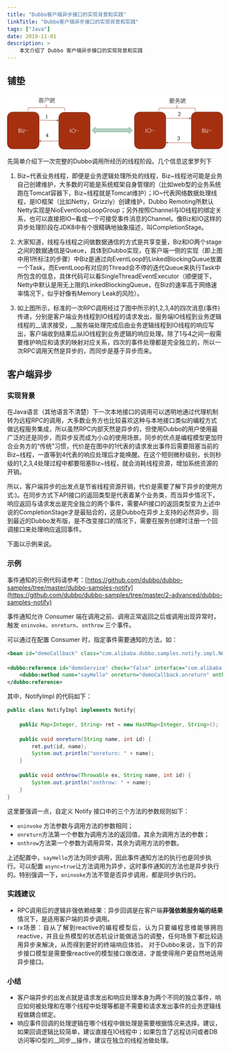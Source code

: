 ```yaml
---
title: "Dubbo客户端异步接口的实现背景和实践"
linkTitle: "Dubbo客户端异步接口的实现背景和实践"
tags: ["Java"]
date: 2019-11-01
description: > 
    本文介绍了 Dubbo 客户端异步接口的实现背景和实践 
---
```


## 铺垫


![image | left](/imgs/blog/dubboasyn_client/1.png)


先简单介绍下一次完整的Dubbo调用所经历的线程阶段。几个信息这里罗列下
1. Biz~代表业务线程，即便是业务逻辑处理所处的线程，Biz~线程池可能是业务自己创建维护，大多数的可能是系统框架自身管理的（比如web型的业务系统跑在Tomcat容器下，Biz~线程就是Tomcat维护）；IO~代表网络数据处理线程，是IO框架（比如Netty，Grizzly）创建维护，Dubbo Remoting所默认Netty实现是NioEventloopLoopGroup；另外按照Channel与IO线程的绑定关系，也可以直接把IO~看成一个可接受事件消息的Channel。像Biz和IO这样的异步处理阶段在JDK8中有个很精确地抽象描述，叫CompletionStage。

2. 大家知道，线程与线程之间做数据通信的方式是共享变量，Biz和IO两个stage之间的数据通信是Queue，具体到Dubbo实现，在客户端一侧的实现（即上图中用1所标注的步骤）中Biz是通过向EventLoop的LinkedBlockingQueue放置一个Task，而EventLoop有对应的Thread会不停的迭代Queue来执行Task中所包含的信息，具体代码可以看SingleThreadEventExecutor（顺便提下，Netty中默认是用无上限的LinkedBlockingQueue，在Biz的速率高于网络速率情况下，似乎好像有Memory Leak的风险）。 

3. 如上图所示，标准的一次RPC调用经过了图中所示的1,2,3,4的四次消息(事件)传递，分别是客户端业务线程到IO线程的请求发出，服务端IO线程到业务逻辑线程的__请求接受，__服务端处理完成后由业务逻辑线程到IO线程的响应写出，客户端收到结果后从IO线程到业务逻辑的响应处理。除了1与4之间一般需要维护响应和请求的映射对应关系，四次的事件处理都是完全独立的，所以一次RPC调用天然是异步的，而同步是基于异步而来。


## 客户端异步

### 实现背景
在Java语言（其他语言不清楚）下一次本地接口的调用可以透明地通过代理机制转为远程RPC的调用，大多数业务方也比较喜欢这种与本地接口类似的编程方式做远程服务集成，所以虽然RPC内部天然是异步的，但使用Dubbo的用户使用最广泛的还是同步，而异步反而成为小众的使用场景。同步的优点是编程模型更加符合业务方的“传统”习惯，代价是在图中的1代表的请求发出事件后需要阻塞当前的Biz~线程，一直等到4代表的响应处理后才能唤醒。在这个短则微秒级别，长则秒级的1,2,3,4处理过程中都要阻塞Biz~线程，就会消耗线程资源，增加系统资源的开销。

所以，客户端异步的出发点是节省线程资源开销，代价是需要了解下异步的使用方式:)。在同步方式下API接口的返回类型是代表着某个业务类，而当异步情况下，响应返回与请求发出是完全独立的两个事件，需要API接口的返回类型变为上述中说的CompletionStage才是最贴合的，这是Dubbo在异步上支持的必然异步。回到最近的Dubbo发布版，是不改变接口的情况下，需要在服务创建时注册一个回调接口来处理响应返回事件。

下面以示例来说。

### 示例

事件通知的示例代码请参考：[https://github.com/dubbo/dubbo-samples/tree/master/dubbo-samples-notify](https://github.com/dubbo/dubbo-samples/tree/master/2-advanced/dubbo-samples-notify)

事件通知允许 Consumer 端在调用之前、调用正常返回之后或调用出现异常时，触发 `oninvoke`、`onreturn`、`onthrow` 三个事件。

可以通过在配置 Consumer 时，指定事件需要通知的方法，如：

```xml
<bean id="demoCallback" class="com.alibaba.dubbo.samples.notify.impl.NotifyImpl" />

<dubbo:reference id="demoService" check="false" interface="com.alibaba.dubbo.samples.notify.api.DemoService" version="1.0.0" group="cn">
    <dubbo:method name="sayHello" onreturn="demoCallback.onreturn" onthrow="demoCallback.onthrow"/>
</dubbo:reference>
```

其中，NotifyImpl 的代码如下：

```java
public class NotifyImpl implements Notify{

    public Map<Integer, String> ret = new HashMap<Integer, String>();
    
    public void onreturn(String name, int id) {
        ret.put(id, name);
        System.out.println("onreturn: " + name);
    }

    public void onthrow(Throwable ex, String name, int id) {
        System.out.println("onthrow: " + name);
    }
}
```

这里要强调一点，自定义 Notify 接口中的三个方法的参数规则如下：

* `oninvoke` 方法参数与调用方法的参数相同；
* `onreturn`方法第一个参数为调用方法的返回值，其余为调用方法的参数；
* `onthrow`方法第一个参数为调用异常，其余为调用方法的参数。

上述配置中，`sayHello`方法为同步调用，因此事件通知方法的执行也是同步执行。可以配置 `async=true`让方法调用为异步，这时事件通知的方法也是异步执行的。特别强调一下，`oninvoke`方法不管是否异步调用，都是同步执行的。

### 实践建议

* <div data-type="alignment" data-value="justify" style="text-align:justify">
  <div data-type="p">RPC调用后的逻辑非强依赖结果：异步回调是在客户端<strong>非强依赖服务端的结果</strong>情况下，是适用客户端的异步调用。</div>
  </div>

* <div data-type="alignment" data-value="justify" style="text-align:justify">
  <div data-type="p">rx场景：自从了解到reactive的编程模型后，认为只要编程思维能够拥抱reactive，并且业务模型的状态机设计能做适当的调整，任何场景下都比较适用异步来解决，从而得到更好的终端响应体验。 对于Dubbo来说，当下的异步接口模型是需要像reactive的模型接口做改进，才能使得用户更自然地适用异步接口。</div>
  </div>


### 小结

* 客户端异步的出发点就是请求发出和响应处理本身为两个不同的独立事件，响应如何被处理和在哪个线程中处理等都是不需要和请求发出事件的业务逻辑线程做耦合绑定。
* 响应事件回调的处理逻辑在哪个线程中做处理是需要根据情况来选择。建议，如果回调逻辑比较简单，建议直接在IO线程中；如果包含了远程访问或者DB访问等IO型的__同步__操作，建议在独立的线程池做处理。
